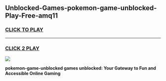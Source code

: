 
## Unblocked-Games-pokemon-game-unblocked-Play-Free-amq11
<h3>
<a href="https://premium76.site?title=pokemon-game-unblocked&ref=20A">CLICK TO PLAY</a></h3>
<hr>

<h3>
<a href="https://premium76.site?title=pokemon-game-unblocked&ref=20A">CLICK 2 PLAY</a>
  
</h3>

<a href="https://premium76.site?title=pokemon-game-unblocked&ref=20A"><img src="https://clearcache.store/games.png"></a>


**pokemon-game-unblocked games unblocked: Your Gateway to Fun and Accessible Online Gaming**
